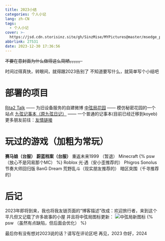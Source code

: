 ```yaml
---
title: 2023小结
categories: 个人小记
lang: zh-CN
tags:   
  - 个人小记
cover: >-
  https://jsd.cdn.storisinz.site/gh/SinzMise/MYPictures@master/msedge_pCoykBCYbk.png
abbrlink: 27531
date: 2023-12-30 17:36:56
---
```

~~不要在意封面为什么做得这么简陋。。。。。~~

时间过得真快，转眼间，就得跟2023告别了
不知道要写什么，就简单写个小结吧
# 部署的项目
[Rita2 Talk](http://rtalk.rita2.myfw.us/) —— 为旧设备服务的自建微博
[中弦局花园](https://www.sinzmise.top) —— 模仿秘密花园的一个站点
[九弦记事本（原九弦日记）](https://diary.sinzmise.top/) —— 一个普通的记事本(目前已经迁移到koyeb)
更多朋友前往：[友情链接](/link/)
# 玩过的游戏（加粗为常玩）
**赛马娘（台服）**
**蔚蓝档案（台服）**
重返未来1999 （暂退）
Minecraft {% psw （放心不是冈易那个MC） %}
Roblox
光·遇（安小歪推荐的）
Phigros
Sonolus
节奏大师回归版
BanG Dream
荒野乱斗（现实朋友推荐的）
暗区突围（千寻推荐的）
# 后记
2023年即将到来，我也将我友链页面的“博客描述”改成：欢迎旅行者，来到这个平凡但又记载了许多故事的小屋
并且将中弦局图标更新：
![中弦局新图标](https://jsd.cdn.storisinz.site/gh/SinzMise/MYPictures@master/SinZero%E6%96%B0%E5%9B%BE%E6%A0%87.png)
{% psw （虽然有点缺陷，但后面会优化） %}

最后你有没有想对2023说的话？请写在评论区吧
再见，2023
你好，2024